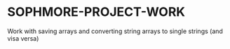# SOPHMORE-PROJECT-WORK
Work with saving arrays and converting string arrays to single strings (and visa versa)
